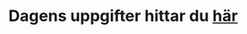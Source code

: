 # Dagens uppgifter hittar du [här](https://github.com/herkommer/TE4-1920-Main/blob/master/daily/20190906.md)
